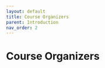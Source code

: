```yaml
---
layout: default
title: Course Organizers
parent: Introduction
nav_order: 2
---
```


# Course Organizers
